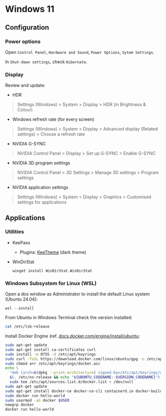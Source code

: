 # Windows 11

## Configuration

### Power options

Open `Control Panel`, `Hardware and Sound`,  `Power Options`, `Sytem Settings`.

In  `Shut-down settings`, check `Hibernate`.

### Display

Review and update:

* HDR

> Settings (Windows) > System > Display > HDR (in Brightness & Colour)

* Windows refresh rate (for every screen)

> Settings (Windows) > System > Display > Advanced display (Related settings) > Choose a refresh rate

* NVIDIA G-SYNC

> NVIDIA Control Panel > Display > Set up G-SYNC > Enable G-SYNC

* NVIDIA 3D program settings

> NVIDIA Control Panel > 3D Settings > Manage 3D settings > Program settings

* NVIDIA application settings

> Settings (Windows) > System > Display > Graphics > Customised settings for applications

## Applications

### Utilities

* KeePass
  * Plugins: [KeeTheme](https://github.com/xatupal/KeeTheme) (dark theme)
* WinDirStat

    ```dos
    winget install WinDirStat.WinDirStat
    ```

### Windows Subsystem for Linux (WSL)

Open a dos window as Administrator to install the default Linux system (Ubuntu 24.04):

```dos
wsl --install
```

From Ubuntu in Windows Terminal check the version installed:

```bash
cat /etc/lsb-release
```

Install Docker Engine (ref. [docs.docker.com/engine/install/ubuntu](https://docs.docker.com/engine/install/ubuntu/):

```bash
sudo apt-get update
sudo apt-get install ca-certificates curl
sudo install -m 0755 -d /etc/apt/keyrings
sudo curl -fsSL https://download.docker.com/linux/ubuntu/gpg -o /etc/apt/keyrings/docker.asc
sudo chmod a+r /etc/apt/keyrings/docker.asc
echo \
  "deb [arch=$(dpkg --print-architecture) signed-by=/etc/apt/keyrings/docker.asc] https://download.docker.com/linux/ubuntu \
  $(. /etc/os-release && echo "${UBUNTU_CODENAME:-$VERSION_CODENAME}") stable" | \
  sudo tee /etc/apt/sources.list.d/docker.list > /dev/null
sudo apt-get update
sudo apt-get install docker-ce docker-ce-cli containerd.io docker-buildx-plugin docker-compose-plugin
sudo docker run hello-world
sudo usermod -aG docker $USER
newgrp docker
docker run hello-world
```
